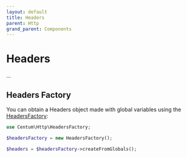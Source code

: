 ```yaml
---
layout: default
title: Headers
parent: Http
grand_parent: Components
---
```




# Headers

...



## Headers Factory

You can obtain a Headers object made with global variables using the [HeadersFactory](https://github.com/SidRoberts/centum/blob/development/src/Http/HeadersFactory.php):

```php
use Centum\Http\HeadersFactory;

$headersFactory = new HeadersFactory();

$headers = $headersFactory->createFromGlobals();
```
